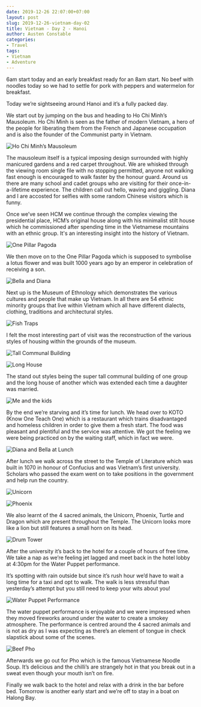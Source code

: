 ```yaml
---
date: 2019-12-26 22:07:00+07:00
layout: post
slug: 2019-12-26-vietnam-day-02
title: Vietnam - Day 2 - Hanoi
author: Austen Constable
categories:
- Travel
tags:
- Vietnam
- Adventure
---
```


6am start today and an early breakfast ready for an 8am start. No beef with noodles today so we had to settle for pork with peppers and watermelon for breakfast. 

Today we’re sightseeing around Hanoi and it’s a fully packed day. 

We start out by jumping on the bus and heading to Ho Chi Minh’s Mausoleum. Ho Chi Minh is seen as the father of modern Vietnam, a hero of the people for liberating them from the French and Japanese occupation and is also the founder of the Communist party in Vietnam. 

![Ho Chi Minh’s Mausoleum](../images/2019-12-26-DSCF2398.jpeg)

The mausoleum itself is a typical imposing design surrounded with highly manicured gardens and a red carpet throughout. 
We are whisked through the viewing room single file with no stopping permitted, anyone not walking fast enough is encouraged to walk faster by the honour guard. 
Around us there are many school and cadet groups who are visiting for their once-in-a-lifetime experience. The children call out hello, waving and giggling. Diana and I are accosted for selfies with some random Chinese visitors which is funny. 

Once we’ve seen HCM we continue through the complex viewing the presidential place, HCM’s original house along with his minimalist stilt house which he commissioned after spending time in the Vietnamese mountains with an ethnic group. It's an interesting insight into the history of Vietnam. 

![One Pillar Pagoda](../images/2019-12-26-DSCF2401.jpeg)

We then move on to the One Pillar Pagoda which is supposed to symbolise a lotus flower and was built 1000 years ago by an emperor in celebration of receiving a son. 

![Bella and Diana](../images/2019-12-26-DSCF2410.jpeg)

Next up is the Museum of Ethnology which demonstrates the various cultures and people that make up Vietnam. In all there are 54 ethnic minority groups that live within Vietnam which all have different dialects, clothing, traditions and architectural styles. 

![Fish Traps](../images/2019-12-26-DSCF2422.jpeg)

I felt the most interesting part of visit was the reconstruction of the various styles of housing within the grounds of the museum. 

![Tall Communal Building](../images/2019-12-26-DSCF2438.jpeg)

![Long House](../images/2019-12-26-DSCF2439.jpeg)

The stand out styles being the super tall communal building of one group and the long house of another which was extended each time a daughter was married. 

![Me and the kids](../images/2019-12-26-DSCF2445.jpeg)

By the end we’re starving and it’s time for lunch. We head over to KOTO (Know One Teach One) which is a restaurant which trains disadvantaged and homeless children in order to give them a fresh start. The food was pleasant and plentiful and the service was attentive. We got the feeling we were being practiced on by the waiting staff, which in fact we were. 

![Diana and Bella at Lunch](../images/2019-12-26-IMG_5749.jpeg)

After lunch we walk across the street to the Temple of Literature which was built in 1070 in honour of Confucius and was Vietnam’s first university. Scholars who passed the exam went on to take positions in the government and help run the country. 

![Unicorn](../images/2019-12-26-DSCF2454.jpeg)

![Phoenix](../images/2019-12-26-DSCF2460.jpeg)

We also learnt of the 4 sacred animals, the Unicorn, Phoenix, Turtle and Dragon which are present throughout the Temple. The Unicorn looks more like a lion but still features a small horn on its head. 

![Drum Tower](../images/2019-12-26-DSCF2463.jpeg)

After the university it’s back to the hotel for a couple of hours of free time. We take a nap as we’re feeling jet lagged and meet back in the hotel lobby at 4:30pm for the Water Puppet performance. 

It’s spotting with rain outside but since it’s rush hour we’d have to wait a long time for a taxi and opt to walk. The walk is less stressful than yesterday’s attempt but you still need to keep your wits about you!

![Water Puppet Performance](../images/2019-12-26-IMG_5759.jpeg)

The water puppet performance is enjoyable and we were impressed when they moved fireworks around under the water to create a smokey atmosphere. The performance is centred around the 4 sacred animals and is not as dry as I was expecting as there’s an element of tongue in check slapstick about some of the scenes. 

![Beef Pho](../images/2019-12-26-IMG_5765.jpeg)

Afterwards we go out for Pho which is the famous Vietnamese Noodle Soup. It’s delicious and the chilli’s are strangely hot in that you break out in a sweat even though your mouth isn’t on fire. 

Finally we walk back to the hotel and relax with a drink in the bar before bed. Tomorrow is another early start and we’re off to stay in a boat on Halong Bay. 
